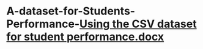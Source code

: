 # A-dataset-for-Students-Performance-[Using the CSV dataset for student performance.docx](https://github.com/user-attachments/files/16381522/Using.the.CSV.dataset.for.student.performance.docx)
